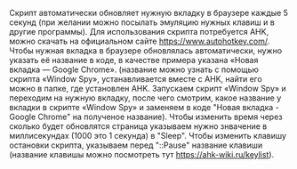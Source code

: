 Скрипт автоматически обновляет нужную вкладку в браузере каждые 5 секунд (при желании можно посылать эмуляцию нужных клавиш и в другие программы).
Для использования скрипта потребуется AHK, можно скачать на официальном сайте https://www.autohotkey.com/.
Чтобы нужная вкладка в браузере обновлялась автоматически, нужно указать её название в коде, в качестве примера указана «Новая вкладка — Google Chrome». (название можно узнать с помощью скрипта «Window Spy», устанавливается вместе с AHK, найти его можно в папке, где установлен AHK. Запускаем скрипт «Window Spy» и переходим на нужную вкладку, после чего смотрим, какое название у вкладки в скрипте «Window Spy» и заменяем в коде "Новая вкладка - Google Chrome" на полученое название).
Чтобы изменить время через сколько будет обновлятся страница указываем нужно знвачение в миллисекундах (1000 это 1 секунда) в "Sleep".
Чтобы изменить клавишу остановки скрипта, указываем перед "::Pause" название клавиши (название клавишы можно посмотреть тут https://ahk-wiki.ru/keylist).
